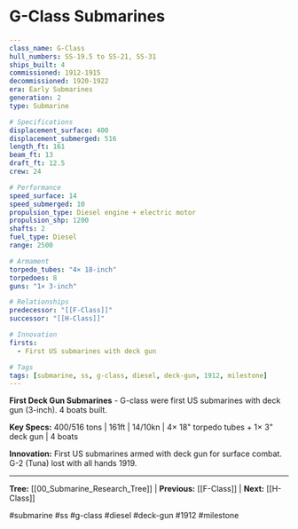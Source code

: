 # G-Class Submarines

```yaml
---
class_name: G-Class
hull_numbers: SS-19.5 to SS-21, SS-31
ships_built: 4
commissioned: 1912-1915
decommissioned: 1920-1922
era: Early Submarines
generation: 2
type: Submarine

# Specifications
displacement_surface: 400
displacement_submerged: 516
length_ft: 161
beam_ft: 13
draft_ft: 12.5
crew: 24

# Performance
speed_surface: 14
speed_submerged: 10
propulsion_type: Diesel engine + electric motor
propulsion_shp: 1200
shafts: 2
fuel_type: Diesel
range: 2500

# Armament
torpedo_tubes: "4× 18-inch"
torpedoes: 8
guns: "1× 3-inch"

# Relationships
predecessor: "[[F-Class]]"
successor: "[[H-Class]]"

# Innovation
firsts:
  - First US submarines with deck gun

# Tags
tags: [submarine, ss, g-class, diesel, deck-gun, 1912, milestone]
---
```

**First Deck Gun Submarines** - G-class were first US submarines with deck gun (3-inch). 4 boats built.

**Key Specs:** 400/516 tons | 161ft | 14/10kn | 4× 18" torpedo tubes + 1× 3" deck gun | 4 boats

**Innovation:** First US submarines armed with deck gun for surface combat. G-2 (Tuna) lost with all hands 1919.

---
**Tree:** [[00_Submarine_Research_Tree]] | **Previous:** [[F-Class]] | **Next:** [[H-Class]]

#submarine #ss #g-class #diesel #deck-gun #1912 #milestone

